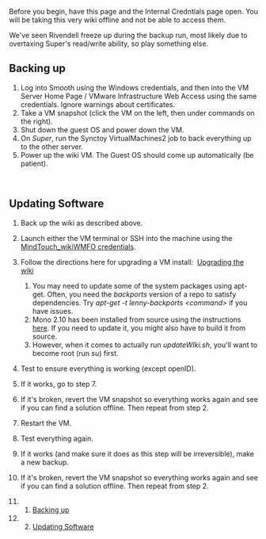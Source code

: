 Before you begin, have this page and the Internal Credntials page open. You will be taking this very wiki offline and not be able to access them.

We've seen Rivendell freeze up during the backup run, most likely due to overtaxing Super's read/write ability, so play something else.

Backing up
----------

1.  Log into Smooth using the Windows credentials, and then into the VM Server Home Page / VMware Infrastructure Web Access using the same credentials. Ignore warnings about certificates.
2.  Take a VM snapshot (click the VM on the left, then under commands on the right).
3.  Shut down the guest OS and power down the VM.
4.  On *Super*, run the Synctoy VirtualMachines2 job to back everything up to the other server.
5.  Power up the wiki VM. The Guest OS should come up automatically (be patient).

 

Updating Software
-----------------

1.  Back up the wiki as described above.
2.  Launch either the VM terminal or SSH into the machine using the [MindTouch\_wikiWMFO credentials](https://wiki.wmfo.org/Operations/Credentials/Internal_Credentials "Internal Credentials").
3.  Follow the directions here for upgrading a VM install:  [Upgrading the wiki](http://developer.mindtouch.com/en/docs/MindTouch_Administration_Guide/Upgrading_MindTouch/Upgrading_MindTouch_VMware_Appliance "http://developer.mindtouch.com/en/docs/MindTouch_Administration_Guide/Upgrading_MindTouch/Upgrading_MindTouch_VMware_Appliance")
    1.  You may need to update some of the system packages using apt-get. Often, you need the *backports* version of a repo to satisfy dependencies. Try *apt-get -t lenny-backports \<command\>* if you have issues.
    2.  Mono 2.10 has been installed from source using the instructions [here](http://developer.mindtouch.com/en/docs/mindtouch_setup/010Installation/020Installing_on_Debian/Installing%2F%2FUpgrading_Mono_on_Debian "http://developer.mindtouch.com/en/docs/mindtouch_setup/010Installation/020Installing_on_Debian/Installing%2F%2FUpgrading_Mono_on_Debian"). If you need to update it, you might also have to build it from source.
    3.  However, when it comes to actually run *updateWIki.sh*, you'll want to become root (run *su*) first.

4.  Test to ensure everything is working (except openID).
5.  If it works, go to step 7.
6.  If it's broken, revert the VM snapshot so everything works again and see if you can find a solution offline. Then repeat from step 2.
7.  Restart the VM.
8.  Test everything again.
9.  If it works (and make sure it does as this step will be irreversible), make a new backup.
10. If it's broken, revert the VM snapshot so everything works again and see if you can find a solution offline. Then repeat from step 2.

1.  1. [Backing up](#Backing_up)
2.  2. [Updating Software](#Updating_Software)

